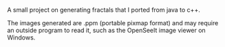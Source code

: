 A small project on generating fractals that I ported from java to c++. 

The images generated are .ppm (portable pixmap format) and may require an outside program to read it, such as the OpenSeeIt image viewer on Windows. 